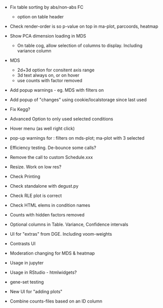 
* Fix table sorting by abs/non-abs FC
    * option on table header
* Check render-order is so p-value on top in ma-plot, parcoords, heatmap
* Show PCA dimension loading in MDS
    * On table cog, allow selection of columns to display.  Including variance column
* MDS
    * 2d+3d option for consitent axis range
    * 3d text always on, or on hover
    * use counts with factor removed




* Add popup warnings - eg. MDS with filters on
* Add popup of "changes" using cookie/localstorage since last used
* Fix Kegg?

* Advanced Option to only used selected conditions
* Hover menu (as well right click)
* pop-up warnings for : filters on mds-plot; ma-plot with 3 selected
* Efficiency testing.  De-bounce some calls?
* Remove the call to custom Schedule.xxx
* Resize.  Work on low res?
* Check Printing
* Check standalone with degust.py
* Check RLE plot is correct
* Check HTML elems in condition names

* Counts with hidden factors removed
* Optional columns in Table.  Variance, Confidence intervals
* UI for "extras" from DGE.  Including voom-weights
* Contrasts UI
* Moderation changing for MDS & heatmap
* Usage in jupyter
* Usage in RStudio - htmlwidgets?

* gene-set testing
* New UI for "adding plots"
* Combine counts-files based on an ID column
